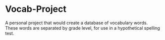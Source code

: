 # Vocab-Project
A personal project that would create a database of vocabulary words. These words are separated by grade level, for use in a hypothetical spelling test.
